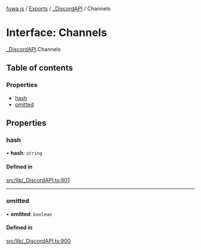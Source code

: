 [fuwa.js](../README.md) / [Exports](../modules.md) / [\_DiscordAPI](../modules/_DiscordAPI.md) / Channels

# Interface: Channels

[_DiscordAPI](../modules/_DiscordAPI.md).Channels

## Table of contents

### Properties

- [hash](_DiscordAPI.Channels.md#hash)
- [omitted](_DiscordAPI.Channels.md#omitted)

## Properties

### hash

• **hash**: `string`

#### Defined in

[src/lib/_DiscordAPI.ts:901](https://github.com/Fuwajs/Fuwa.js/blob/d4e1de5/src/lib/_DiscordAPI.ts#L901)

___

### omitted

• **omitted**: `boolean`

#### Defined in

[src/lib/_DiscordAPI.ts:900](https://github.com/Fuwajs/Fuwa.js/blob/d4e1de5/src/lib/_DiscordAPI.ts#L900)
